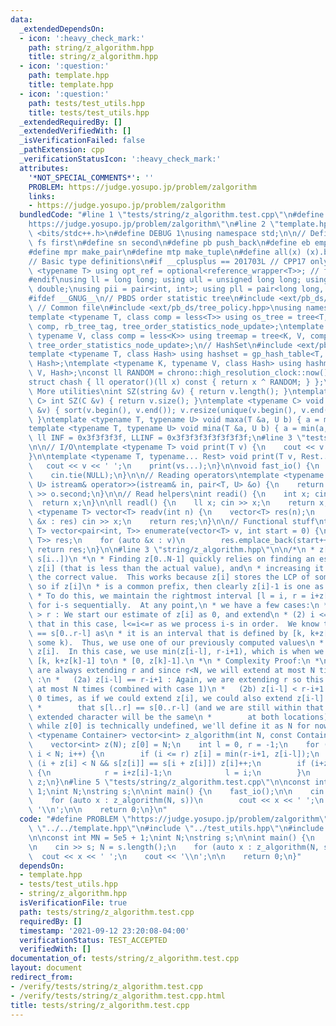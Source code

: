 ```yaml
---
data:
  _extendedDependsOn:
  - icon: ':heavy_check_mark:'
    path: string/z_algorithm.hpp
    title: string/z_algorithm.hpp
  - icon: ':question:'
    path: template.hpp
    title: template.hpp
  - icon: ':question:'
    path: tests/test_utils.hpp
    title: tests/test_utils.hpp
  _extendedRequiredBy: []
  _extendedVerifiedWith: []
  _isVerificationFailed: false
  _pathExtension: cpp
  _verificationStatusIcon: ':heavy_check_mark:'
  attributes:
    '*NOT_SPECIAL_COMMENTS*': ''
    PROBLEM: https://judge.yosupo.jp/problem/zalgorithm
    links:
    - https://judge.yosupo.jp/problem/zalgorithm
  bundledCode: "#line 1 \"tests/string/z_algorithm.test.cpp\"\n#define PROBLEM \"\
    https://judge.yosupo.jp/problem/zalgorithm\"\n#line 2 \"template.hpp\"\n#include\
    \ <bits/stdc++.h>\n#define DEBUG 1\nusing namespace std;\n\n// Defines\n#define\
    \ fs first\n#define sn second\n#define pb push_back\n#define eb emplace_back\n\
    #define mpr make_pair\n#define mtp make_tuple\n#define all(x) (x).begin(), (x).end()\n\
    // Basic type definitions\n#if __cplusplus == 201703L // CPP17 only things\ntemplate\
    \ <typename T> using opt_ref = optional<reference_wrapper<T>>; // for some templates\n\
    #endif\nusing ll = long long; using ull = unsigned long long; using ld = long\
    \ double;\nusing pii = pair<int, int>; using pll = pair<long long, long long>;\n\
    #ifdef __GNUG__\n// PBDS order statistic tree\n#include <ext/pb_ds/assoc_container.hpp>\
    \ // Common file\n#include <ext/pb_ds/tree_policy.hpp>\nusing namespace __gnu_pbds;\n\
    template <typename T, class comp = less<T>> using os_tree = tree<T, null_type,\
    \ comp, rb_tree_tag, tree_order_statistics_node_update>;\ntemplate <typename K,\
    \ typename V, class comp = less<K>> using treemap = tree<K, V, comp, rb_tree_tag,\
    \ tree_order_statistics_node_update>;\n// HashSet\n#include <ext/pb_ds/assoc_container.hpp>\n\
    template <typename T, class Hash> using hashset = gp_hash_table<T, null_type,\
    \ Hash>;\ntemplate <typename K, typename V, class Hash> using hashmap = gp_hash_table<K,\
    \ V, Hash>;\nconst ll RANDOM = chrono::high_resolution_clock::now().time_since_epoch().count();\n\
    struct chash { ll operator()(ll x) const { return x ^ RANDOM; } };\n#endif\n//\
    \ More utilities\nint SZ(string &v) { return v.length(); }\ntemplate <typename\
    \ C> int SZ(C &v) { return v.size(); }\ntemplate <typename C> void UNIQUE(vector<C>\
    \ &v) { sort(v.begin(), v.end()); v.resize(unique(v.begin(), v.end()) - v.begin());\
    \ }\ntemplate <typename T, typename U> void maxa(T &a, U b) { a = max(a, b); }\n\
    template <typename T, typename U> void mina(T &a, U b) { a = min(a, b); }\nconst\
    \ ll INF = 0x3f3f3f3f, LLINF = 0x3f3f3f3f3f3f3f3f;\n#line 3 \"tests/test_utils.hpp\"\
    \n\n// I/O\ntemplate <typename T> void print(T v) {\n    cout << v << '\\n';\n\
    }\n\ntemplate <typename T, typename... Rest> void print(T v, Rest... vs) {\n \
    \   cout << v << ' ';\n    print(vs...);\n}\n\nvoid fast_io() {\n    ios_base::sync_with_stdio(false);\n\
    \    cin.tie(NULL);\n}\n\n// Reading operators\ntemplate <typename T, typename\
    \ U> istream& operator>>(istream& in, pair<T, U> &o) {\n    return in >> o.first\
    \ >> o.second;\n}\n\n// Read helpers\nint readi() {\n    int x; cin >> x;\n  \
    \  return x;\n}\n\nll readl() {\n    ll x; cin >> x;\n    return x;\n}\n\ntemplate\
    \ <typename T> vector<T> readv(int n) {\n    vector<T> res(n);\n    for (auto\
    \ &x : res) cin >> x;\n    return res;\n}\n\n// Functional stuff\ntemplate <typename\
    \ T> vector<pair<int, T>> enumerate(vector<T> v, int start = 0) {\n    vector<pair<int,\
    \ T>> res;\n    for (auto &x : v)\n        res.emplace_back(start++, x);\n   \
    \ return res;\n}\n\n#line 3 \"string/z_algorithm.hpp\"\n\n/*\n * z[i] <- LCP(s[0..],\
    \ s[i..])\n *\n * Finding z[0..N-1] quickly relies on finding an estimation for\
    \ z[i] (that is less than the actual value), and\n * increasing it until it reaches\
    \ the correct value.  This works because z[i] stores the LCP of some strings,\
    \ so if z[i]\n * is a common prefix, then clearly z[i]-1 is one as well.\n *\n\
    \ * To do this, we maintain the rightmost interval [l = i, r = i+z[i]-1] and solve\
    \ for i-s sequentially.  At any point,\n * we have a few cases:\n *\n * (1) i\
    \ > r : We start our estimate of z[i] as 0, and extend\n * (2) i <= r : Also note\
    \ that in this case, l<=i<=r as we process i-s in order.  We know that s[l..r]\
    \ == s[0..r-l] as\n * it is an interval that is defined by [k, k+z[k]-1] (for\
    \ some k).  Thus, we use one of our previously computed values\n * to initialize\
    \ z[i].  In this case, we use min(z[i-l], r-i+1), which is when we shift the interval\
    \ [k, k+z[k]-1] to\n * [0, z[k]-1].\n *\n * Complexity Proof:\n *\n * (1) : We\
    \ are always extending r and since r<N, we will extend at most N times\n * (2)\
    \ :\n *   (2a) z[i-l] == r-i+1 : Again, we are extending r so this will happen\
    \ at most N times (combined with case 1)\n *   (2b) z[i-l] < r-i+1 : We will extend\
    \ 0 times, as if we could extend z[i], we could also extend z[i-l] as we know\n\
    \ *        that s[l..r] == s[0..r-l] (and we are still within that range, so the\
    \ extended character will be the same\n *        at both locations)\n *\n * Note:\
    \ while z[0] is technically undefined, we'll define it as N for now\n */\ntemplate\
    \ <typename Container> vector<int> z_algorithm(int N, const Container &s) {\n\
    \    vector<int> z(N); z[0] = N;\n    int l = 0, r = -1;\n    for (int i = 1;\
    \ i < N; i++) {\n        if (i <= r) z[i] = min(r-i+1, z[i-l]);\n        while\
    \ (i + z[i] < N && s[z[i]] == s[i + z[i]]) z[i]++;\n        if (i+z[i]-1 > r)\
    \ {\n            r = i+z[i]-1;\n            l = i;\n        }\n    }\n    return\
    \ z;\n}\n#line 5 \"tests/string/z_algorithm.test.cpp\"\n\nconst int MN = 5e5 +\
    \ 1;\nint N;\nstring s;\n\nint main() {\n    fast_io();\n\n    cin >> s; N = s.length();\n\
    \    for (auto x : z_algorithm(N, s))\n        cout << x << ' ';\n    cout <<\
    \ '\\n';\n\n    return 0;\n}\n"
  code: "#define PROBLEM \"https://judge.yosupo.jp/problem/zalgorithm\"\n#include\
    \ \"../../template.hpp\"\n#include \"../test_utils.hpp\"\n#include \"../../string/z_algorithm.hpp\"\
    \n\nconst int MN = 5e5 + 1;\nint N;\nstring s;\n\nint main() {\n    fast_io();\n\
    \n    cin >> s; N = s.length();\n    for (auto x : z_algorithm(N, s))\n      \
    \  cout << x << ' ';\n    cout << '\\n';\n\n    return 0;\n}"
  dependsOn:
  - template.hpp
  - tests/test_utils.hpp
  - string/z_algorithm.hpp
  isVerificationFile: true
  path: tests/string/z_algorithm.test.cpp
  requiredBy: []
  timestamp: '2021-09-12 23:20:08-04:00'
  verificationStatus: TEST_ACCEPTED
  verifiedWith: []
documentation_of: tests/string/z_algorithm.test.cpp
layout: document
redirect_from:
- /verify/tests/string/z_algorithm.test.cpp
- /verify/tests/string/z_algorithm.test.cpp.html
title: tests/string/z_algorithm.test.cpp
---
```

